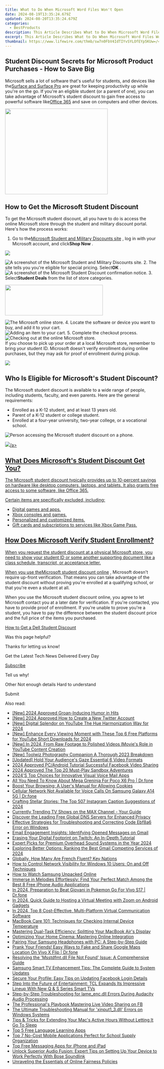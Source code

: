 ```yaml
---
title: What to Do When Microsoft Word Files Won't Open
date: 2024-08-19T13:35:24.679Z
updated: 2024-08-20T13:35:24.679Z
categories:
  - BestProducts
description: This Article Describes What to Do When Microsoft Word Files Won't Open
excerpt: This Article Describes What to Do When Microsoft Word Files Won't Open
thumbnail: https://www.lifewire.com/thmb/sw7n0FbV4IdTIYvSYLOfEYp5KUw=/400x300/filters:no_upscale():max_bytes(150000):strip_icc():format(webp)/GettyImages-175738585-ff74cca19089474bb5792d910d8604da.jpg
---
```


## Student Discount Secrets for Microsoft Product Purchases - How to Save Big
 Microsoft sells a lot of software that's useful for students, and devices like the[Surface and Surface Pro](https://www.lifewire.com/microsoft-surface-series-4163521) are great for keeping productivity up while you're on the go. If you're an eligible student (or a parent of one), you can take advantage of Microsoft's student discount to gain free access to powerful software like[Office 365](https://www.lifewire.com/microsoft-office-for-students-teachers-2511861) and save on computers and other devices.

<!-- affiliate ads begin -->
<a href="https://laganoo.pxf.io/c/5597632/1657397/16446" target="_top" id="1657397"><img src="//a.impactradius-go.com/display-ad/16446-1657397" border="0" alt="" width="336" height="280"/></a><img height="0" width="0" src="https://imp.pxf.io/i/5597632/1657397/16446" style="position:absolute;visibility:hidden;" border="0" />
<!-- affiliate ads end -->
## How to Get the Microsoft Student Discount

 To get the Microsoft student discount, all you have to do is access the online Microsoft store through the student and military discount portal. Here's how the process works:

1. Go to the[Microsoft Student and Military Discounts site](https://www.microsoft.com/en-us/store/r/student-discounts) , log in with your Microsoft account, and click**Shop Now** .  
<!-- affiliate ads begin -->
<a href="https://secure.2checkout.com/order/checkout.php?PRODS=19080710&QTY=1&AFFILIATE=108875&CART=1"><img src="https://smart-seo-tool.com/images/SmartSEOAuditorBox.png" border="0"></a>
<!-- affiliate ads end -->
![A screenshot of the Microsoft Student and Military Discounts site.](https://www.lifewire.com/thmb/X2vwXV9ttV8LhYs5flrq2E9F4I4=/1500x0/filters:no_upscale():max_bytes(150000):strip_icc():format(webp)/001-how-to-get-a-microsoft-store-student-discount-c8d2274843014bbb90c744cecc473495.jpg)
2. The site tells you you're eligible for special pricing. Select**OK** .  
![A screenshot of the Microsoft Student Discount confirmation notice.](https://www.lifewire.com/thmb/_opw21hzYkn3V9Wb_mLqP5iLV7U=/1500x0/filters:no_upscale():max_bytes(150000):strip_icc():format(webp)/002-how-to-get-a-microsoft-store-student-discount-3eae80c050da4116adf04508a1cb8e42.jpg)
3. Select**Student Deals** from the list of store categories.  
<!-- affiliate ads begin -->
<a href="https://proteahair.pxf.io/c/5597632/1983634/23621" target="_top" id="1983634"><img src="//a.impactradius-go.com/display-ad/23621-1983634" border="0" alt="" width="320" height="100"/></a><img height="0" width="0" src="https://imp.pxf.io/i/5597632/1983634/23621" style="position:absolute;visibility:hidden;" border="0" />
<!-- affiliate ads end -->
![The Microsoft online store.](https://www.lifewire.com/thmb/AgZeGz5ITQKUJ8jp0pIPIsbbSzI=/1500x0/filters:no_upscale():max_bytes(150000):strip_icc():format(webp)/003-how-to-get-a-microsoft-store-student-discount-51ae65ba3fbc4b11b3eee0030822ec9e.jpg)
4. Locate the software or device you want to buy, and add it to your cart.  
![Adding an item to your cart.](https://www.lifewire.com/thmb/syXuUKJeVh9EZEPIoxTMwY8Li3g=/1500x0/filters:no_upscale():max_bytes(150000):strip_icc():format(webp)/004-how-to-get-a-microsoft-store-student-discount-0d1004a1092e4a5dbf63a1905d0fa237.jpg)
5. Complete the checkout process.  
![Checking out at the online Microsoft store.](https://www.lifewire.com/thmb/gF3Dy3jJNOJlbYJPatebpx5EyGw=/1500x0/filters:no_upscale():max_bytes(150000):strip_icc():format(webp)/005-how-to-get-a-microsoft-store-student-discount-011f2569dab04dcb8c3c942c4cba5e55.jpg)  
 If you choose to pick up your order at a local Microsoft store, remember to bring your student ID. Microsoft doesn't verify enrollment during online purchases, but they may ask for proof of enrollment during pickup.

<!-- affiliate ads begin -->
<a href="https://shop.mondly.com/affiliate.php?ACCOUNT=ATISTUDI&AFFILIATE=108875&PATH=https%3A%2F%2Fwww.mondly.com%3FAFFILIATE%3D108875%26RESOURCE%3D%2BBusiness%2B970x90%2B"><img src="https://secure.avangate.com/images/merchant/69c418c33ec2e1a4267fa9bb77fa1428/business-970x90.gif" border="0"></a>
<!-- affiliate ads end -->
## Who Is Eligible for Microsoft's Student Discount?

 The Microsoft student discount is available to a wide range of people, including students, faculty, and even parents. Here are the general requirements:

* Enrolled as a K-12 student, and at least 13 years old.
* Parent of a K-12 student or college student.
* Enrolled at a four-year university, two-year college, or a vocational school.

<!-- affiliate ads begin -->

<!-- affiliate ads end -->
![Person accessing the Microsoft student discount on a phone.](https://www.lifewire.com/thmb/h1sE0kaVMIxmUmfOCw7SnD4v-cI=/1500x0/filters:no_upscale():max_bytes(150000):strip_icc():format(webp)/microsoftstudentdiscount-3fb8972d9f274cb5a0c5dbc2bc56beb1.jpg)

<!-- affiliate ads begin -->
<a href="https://store.nero.com/order/checkout.php?PRODS=4729507&QTY=1&AFFILIATE=108875&CART=1"><img src="https://www.nero.com/nero-com-wAssets/img/banners/2023/TIU/Nero_TuneItUp_Screen_2.webp" border="0">/a>
<!-- affiliate ads end -->
## What Does Microsoft's Student Discount Get You?

 The Microsoft student discount typically provides up to 10-percent savings on hardware like desktop computers, laptops, and tablets. It also grants free access to some software, like Office 365.

Certain items are specifically excluded, including:

* Digital games and apps.
* Xbox consoles and games.
* Personalized and customized items.
* Gift cards and subscriptions to services like Xbox Game Pass.

## How Does Microsoft Verify Student Enrollment?

 When you request the student discount at a physical Microsoft store, you need to show your student ID or some another supporting document like a class schedule, transcript, or acceptance letter.

 When you use the[Microsoft student discount online](https://www.microsoft.com/en-us/store/b/education) , Microsoft doesn't require up-front verification. That means you can take advantage of the student discount without proving you're enrolled at a qualifying school, or that you're even a student at all.

 When you use the Microsoft student discount online, you agree to let Microsoft contact you at a later date for verification. If you're contacted, you have to provide proof of enrollment. If you're unable to prove you're a student, you have to pay the difference between the student discount price and the full price of the items you purchased.

[How to Get a Dell Student Discount](https://www.lifewire.com/dell-student-discount-4686335)

Was this page helpful?

Thanks for letting us know!

 Get the Latest Tech News Delivered Every Day

[Subscribe](https://www.lifewire.com/#)

Tell us why!

 Other  Not enough details  Hard to understand

 Submit

<ins class="adsbygoogle"
     style="display:block"
     data-ad-format="autorelaxed"
     data-ad-client="ca-pub-7571918770474297"
     data-ad-slot="1223367746"></ins>



<ins class="adsbygoogle"
     style="display:block"
     data-ad-client="ca-pub-7571918770474297"
     data-ad-slot="8358498916"
     data-ad-format="auto"
     data-full-width-responsive="true"></ins>

<span class="atpl-alsoreadstyle">Also read:</span>
<div><ul>
<li><a href="https://youtube-webster.techidaily.com/024-approved-groan-inducing-humor-in-hits/"><u>[New] 2024 Approved  Groan-Inducing Humor in Hits</u></a></li>
<li><a href="https://twitter-videos.techidaily.com/new-2024-approved-how-to-create-a-new-twitter-account/"><u>[New] 2024 Approved  How to Create a New Twitter Account</u></a></li>
<li><a href="https://youtube-zero.techidaily.com/igital-splendor-on-youtube-the-hue-harmonization-way-for-2024/"><u>[New] Digital Splendor on YouTube  The Hue Harmonization Way for 2024</u></a></li>
<li><a href="https://youtube-docs.techidaily.com/nhance-every-viewing-moment-with-these-top-6-free-platforms-for-youtube-short-downloads-for-2024/"><u>[New] Enhance Every Viewing Moment with These Top 6 Free Platforms for YouTube Short Downloads for 2024</u></a></li>
<li><a href="https://eaxpv-info.techidaily.com/new-in-2024-from-raw-footage-to-polished-videos-imovies-role-in-youtube-content-creation/"><u>[New] In 2024, From Raw Footage to Polished Videos  IMovie's Role in YouTube Content Creation</u></a></li>
<li><a href="https://article-tips.techidaily.com/new-toolwiz-photography-companion-a-thorough-2023-breakdown/"><u>[New] Toolwiz Photography Companion  A Thorough 2023 Breakdown</u></a></li>
<li><a href="https://article-knowledge.techidaily.com/updated-hold-your-audiences-gaze-essential-6-video-formats/"><u>[Updated] Hold Your Audience's Gaze  Essential 6 Video Formats</u></a></li>
<li><a href="https://facebook-clips.techidaily.com/2024-approved-pcandroid-tutorial-successful-facebook-video-sharing/"><u>2024 Approved  PC/Android Tutorial  Successful Facebook Video Sharing</u></a></li>
<li><a href="https://visual-screen-recording.techidaily.com/2024-approved-the-top-20-must-play-sandbox-adventures/"><u>2024 Approved  The Top 20 Must-Play Sandbox Adventures</u></a></li>
<li><a href="https://tech-recovery.techidaily.com/2024s-top-choices-for-innovative-visual-voice-mail-apps/"><u>2024'S Top Choices for Innovative Visual Voice Mail Apps</u></a></li>
<li><a href="https://pokemon-go-android.techidaily.com/all-you-need-to-know-about-mega-greninja-for-poco-x6-pro-drfone-by-drfone-virtual-android/"><u>All You Need To Know About Mega Greninja For Poco X6 Pro | Dr.fone</u></a></li>
<li><a href="https://tech-recovery.techidaily.com/boost-your-browsing-a-users-manual-for-allowing-cookies/"><u>Boost Your Browsing: A User's Manual for Allowing Cookies</u></a></li>
<li><a href="https://howto.techidaily.com/cellular-network-not-available-for-voice-calls-on-samsung-galaxy-a14-5g-drfone-by-drfone-fix-android-problems-fix-android-problems/"><u>Cellular Network Not Available for Voice Calls On Samsung Galaxy A14 5G | Dr.fone</u></a></li>
<li><a href="https://tech-recovery.techidaily.com/crafting-stellar-stories-the-top-507-instagram-caption-suggestions-of-2024/"><u>Crafting Stellar Stories: The Top 507 Instagram Caption Suggestions of 2024</u></a></li>
<li><a href="https://tech-recovery.techidaily.com/currently-trending-tv-shows-on-the-max-channel-your-guide/"><u>Currently Trending TV Shows on the MAX Channel - Your Guide</u></a></li>
<li><a href="https://tech-recovery.techidaily.com/discover-the-leading-free-global-dns-servers-for-enhanced-privacy/"><u>Discover the Leading Free Global DNS Servers for Enhanced Privacy</u></a></li>
<li><a href="https://tech-recovery.techidaily.com/effective-strategies-for-troubleshooting-and-correcting-code-ebf8a6-error-on-windows/"><u>Effective Strategies for Troubleshooting and Correcting Code Ebf8a6 Error on Windows</u></a></li>
<li><a href="https://tech-recovery.techidaily.com/email-engagement-insights-identifying-opened-messages-on-gmail/"><u>Email Engagement Insights: Identifying Opened Messages on Gmail</u></a></li>
<li><a href="https://tech-recovery.techidaily.com/erasing-your-digital-footprint-on-twitch-an-in-depth-tutorial/"><u>Erasing Your Digital Footprint on Twitch: An In-Depth Tutorial</u></a></li>
<li><a href="https://tech-recovery.techidaily.com/expert-picks-for-premium-overhead-sound-systems-in-the-year-2024/"><u>Expert Picks for Premium Overhead Sound Systems in the Year 2024</u></a></li>
<li><a href="https://tech-recovery.techidaily.com/exploring-better-options-ranking-the-best-gmail-competing-services-of-2024/"><u>Exploring Better Options: Ranking the Best Gmail Competing Services of 2024</u></a></li>
<li><a href="https://mondly-stories.techidaily.com/globally-how-many-are-french-fluent-key-nations/"><u>Globally, How Many Are French Fluent? Key Nations</u></a></li>
<li><a href="https://tech-recovery.techidaily.com/how-to-control-network-visibility-for-windows-10-users-on-and-off-techniques/"><u>How to Control Network Visibility for Windows 10 Users: On and Off Techniques</u></a></li>
<li><a href="https://tech-recovery.techidaily.com/how-to-watch-samsung-unpacked-online/"><u>How to Watch Samsung Unpacked Online</u></a></li>
<li><a href="https://tech-recovery.techidaily.com/immerse-in-melodies-effortlessly-find-your-perfect-match-among-the-best-8-free-iphone-audio-applications/"><u>Immerse in Melodies Effortlessly: Find Your Perfect Match Among the Best 8 Free iPhone Audio Applications</u></a></li>
<li><a href="https://change-location.techidaily.com/in-2024-preparation-to-beat-giovani-in-pokemon-go-for-vivo-s17-drfone-by-drfone-virtual-android/"><u>In 2024, Preparation to Beat Giovani in Pokemon Go For Vivo S17 | Dr.fone</u></a></li>
<li><a href="https://extra-skills.techidaily.com/in-2024-quick-guide-to-hosting-a-virtual-meeting-with-zoom-on-android-gadgets/"><u>In 2024, Quick Guide to Hosting a Virtual Meeting with Zoom on Android Gadgets</u></a></li>
<li><a href="https://desktop-recording.techidaily.com/in-2024-top-8-cost-effective-multi-platform-virtual-communication-software/"><u>In 2024, Top 8 Cost-Effective, Multi-Platform Virtual Communication Software</u></a></li>
<li><a href="https://tech-recovery.techidaily.com/macbook-care-101-techniques-for-checking-internal-device-temperature/"><u>MacBook Care 101: Techniques for Checking Internal Device Temperature</u></a></li>
<li><a href="https://tech-recovery.techidaily.com/mastering-dual-task-efficiency-splitting-your-macbook-airs-display/"><u>Mastering Dual-Task Efficiency: Splitting Your MacBook Air's Display</u></a></li>
<li><a href="https://tech-recovery.techidaily.com/optimizing-your-home-cinema-mastering-online-integration/"><u>Optimizing Your Home Cinema: Mastering Online Integration</u></a></li>
<li><a href="https://tech-recovery.techidaily.com/pairing-your-samsung-headphones-with-pc-a-step-by-step-guide/"><u>Pairing Your Samsung Headphones with PC: A Step-by-Step Guide</u></a></li>
<li><a href="https://fake-location.techidaily.com/prank-your-friends-easy-ways-to-fake-and-share-google-maps-location-on-vivo-x-flip-drfone-by-drfone-virtual-android/"><u>Prank Your Friends! Easy Ways to Fake and Share Google Maps Location On Vivo X Flip | Dr.fone</u></a></li>
<li><a href="https://tech-recovery.techidaily.com/resolving-the-msstdfmtdll-file-not-found-issue-a-comprehensive-guide/"><u>Resolving the 'Msstdfmt.dll File Not Found' Issue: A Comprehensive Guide</u></a></li>
<li><a href="https://tech-recovery.techidaily.com/samsung-smart-tv-enhancement-tips-the-complete-guide-to-system-updates/"><u>Samsung Smart TV Enhancement Tips: The Complete Guide to System Updates</u></a></li>
<li><a href="https://tech-recovery.techidaily.com/secure-your-profile-easy-tips-on-updating-facebook-login-details/"><u>Secure Your Profile: Easy Tips on Updating Facebook Login Details</u></a></li>
<li><a href="https://tech-recovery.techidaily.com/step-into-the-future-of-entertainment-tcl-expands-its-impressive-lineup-with-new-q-and-s-series-smart-tvs/"><u>Step Into the Future of Entertainment: TCL Expands Its Impressive Lineup With New Q & S Series Smart TVs</u></a></li>
<li><a href="https://tech-recovery.techidaily.com/step-by-step-troubleshooting-for-lameencdll-errors-during-audacity-audio-processing/"><u>Step-by-Step Troubleshooting for lame_enc.dll Errors During Audacity Audio Processing</u></a></li>
<li><a href="https://facebook-video-content.techidaily.com/the-professionals-playbook-mastering-live-video-sharing-on-fb/"><u>The Professional's Playbook  Mastering Live Video Sharing on FB</u></a></li>
<li><a href="https://tech-recovery.techidaily.com/the-ultimate-troubleshooting-manual-for-xinput13dll-errors-on-windows-systems/"><u>The Ultimate Troubleshooting Manual for 'xinput1_3.dll' Errors on Windows Systems</u></a></li>
<li><a href="https://tech-recovery.techidaily.com/tips-and-tricks-for-extending-your-macs-active-hours-without-letting-it-go-to-sleep/"><u>Tips & Tricks for Extending Your Mac's Active Hours Without Letting It Go To Sleep</u></a></li>
<li><a href="https://tech-recovery.techidaily.com/top-5-free-language-learning-apps/"><u>Top 5 Free Language Learning Apps</u></a></li>
<li><a href="https://tech-recovery.techidaily.com/top-7-no-cost-mobile-applications-perfect-for-school-supply-organization/"><u>Top 7 No-Cost Mobile Applications Perfect for School Supply Organization</u></a></li>
<li><a href="https://tech-recovery.techidaily.com/top-free-messaging-apps-for-iphone-and-ipad/"><u>Top Free Messaging Apps for iPhone and iPad</u></a></li>
<li><a href="https://tech-recovery.techidaily.com/unlock-superior-audio-fusion-expert-tips-on-setting-up-your-device-to-work-perfectly-with-bose-soundlink/"><u>Unlock Superior Audio Fusion: Expert Tips on Setting Up Your Device to Work Perfectly With Bose Soundlink</u></a></li>
<li><a href="https://tech-recovery.techidaily.com/unraveling-the-essentials-of-online-fairness-policies/"><u>Unraveling the Essentials of Online Fairness Policies</u></a></li>
</ul></div>
